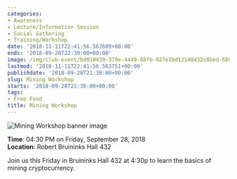 ```yaml
---
categories:
- Awareness
- Lecture/Information Session
- Social Gathering
- Training/Workshop
date: '2018-11-11T22:41:56.562609+00:00'
ends: '2018-09-28T22:30:00+00:00'
image: /img/club-event/bd010439-370e-4449-88fb-927e1bd12140432c8bed-6b9e-4f3e-bc33-7f967a482625.png
lastmod: '2018-11-11T22:41:56.563751+00:00'
publishdate: '2018-09-28T21:30:00+00:00'
slug: Mining Workshop
starts: '2018-09-28T21:30:00+00:00'
tags:
- Free Food
title: Mining Workshop
---
```


<img src="/img/club-event/bd010439-370e-4449-88fb-927e1bd12140432c8bed-6b9e-4f3e-bc33-7f967a482625.png" alt="Mining Workshop banner image" /><br>
    <p class="eventInfo">
        <strong>Time</strong>: 04:30 PM on Friday, September 28, 2018<br>
        <strong>Location</strong>: Robert Bruininks Hall 432
    </p>
    <p>Join us this Friday in Bruininks Hall 432 at 4:30p to learn the basics of mining cryptocurrency.</p>